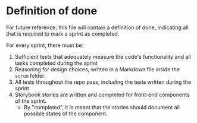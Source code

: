 # Definition of done

For future reference, this file will contain a definition of done, indicating all that is required to mark a sprint as completed.

For every sprint, there must be:

1. Sufficient tests that adequately measure the code's functionality and all tasks completed during the sprint
2. Reasoning for design choices, written in a Markdown file inside the `scrum` folder.
3. All tests throughout the repo pass, including the tests written during the sprint
4. Storybook stories are written and completed for front-end components of the sprint.
   - By "completed", it is meant that the stories should document all possible states of the component.
